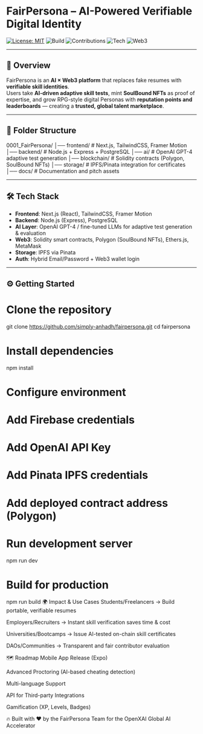 # FairPersona – AI-Powered Verifiable Digital Identity  

[![License: MIT](https://img.shields.io/badge/License-MIT-yellow.svg)](LICENSE)
![Build](https://img.shields.io/badge/Build-Passing-brightgreen.svg)
![Contributions](https://img.shields.io/badge/Contributions-Welcome-blue.svg)
![Tech](https://img.shields.io/badge/AI-OpenAI%20GPT--4-orange.svg)
![Web3](https://img.shields.io/badge/Web3-Polygon-purple.svg)

---

## 🚀 Overview  
FairPersona is an **AI × Web3 platform** that replaces fake resumes with **verifiable skill identities**.  
Users take **AI-driven adaptive skill tests**, mint **SoulBound NFTs** as proof of expertise, and grow RPG-style digital Personas with **reputation points and leaderboards** — creating a **trusted, global talent marketplace**.  

---

## 📂 Folder Structure  

0001_FairPersona/
│── frontend/ # Next.js, TailwindCSS, Framer Motion
│── backend/ # Node.js + Express + PostgreSQL
│── ai/ # OpenAI GPT-4 adaptive test generation
│── blockchain/ # Solidity contracts (Polygon, SoulBound NFTs)
│── storage/ # IPFS/Pinata integration for certificates
│── docs/ # Documentation and pitch assets

---

## 🛠 Tech Stack  

- **Frontend**: Next.js (React), TailwindCSS, Framer Motion  
- **Backend**: Node.js (Express), PostgreSQL  
- **AI Layer**: OpenAI GPT-4 / fine-tuned LLMs for adaptive test generation & evaluation  
- **Web3**: Solidity smart contracts, Polygon (SoulBound NFTs), Ethers.js, MetaMask  
- **Storage**: IPFS via Pinata  
- **Auth**: Hybrid Email/Password + Web3 wallet login  

---

## ⚙️ Getting Started  


# Clone the repository
git clone https://github.com/simply-anhadh/fairpersona.git
cd fairpersona

# Install dependencies
npm install

# Configure environment
# Add Firebase credentials
# Add OpenAI API Key
# Add Pinata IPFS credentials
# Add deployed contract address (Polygon)

# Run development server
npm run dev

# Build for production
npm run build
🌍 Impact & Use Cases
Students/Freelancers → Build portable, verifiable resumes

Employers/Recruiters → Instant skill verification saves time & cost

Universities/Bootcamps → Issue AI-tested on-chain skill certificates

DAOs/Communities → Transparent and fair contributor evaluation

🗺 Roadmap
 Mobile App Release (Expo)

 Advanced Proctoring (AI-based cheating detection)

 Multi-language Support

 API for Third-party Integrations

 Gamification (XP, Levels, Badges)

🔥 Built with ❤️ by the FairPersona Team for the OpenXAI Global AI Accelerator
